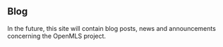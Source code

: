 ## Blog

In the future, this site will contain blog posts, news and announcements
concerning the OpenMLS project.

